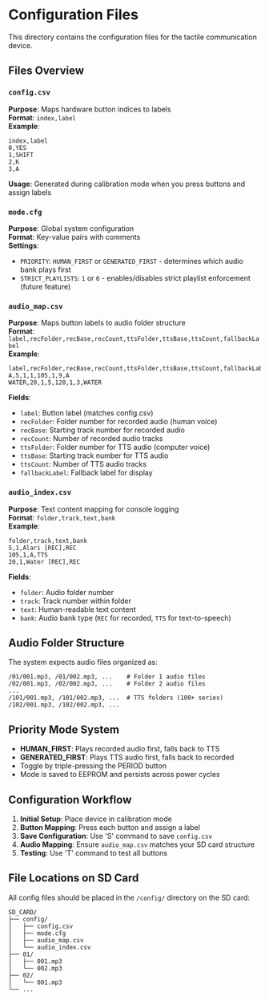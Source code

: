 # Configuration Files

This directory contains the configuration files for the tactile communication device.

## Files Overview

### `config.csv`
**Purpose**: Maps hardware button indices to labels  
**Format**: `index,label`  
**Example**:
```csv
index,label
0,YES
1,SHIFT
2,K
3,A
```
**Usage**: Generated during calibration mode when you press buttons and assign labels

### `mode.cfg`
**Purpose**: Global system configuration  
**Format**: Key-value pairs with comments  
**Settings**:
- `PRIORITY`: `HUMAN_FIRST` or `GENERATED_FIRST` - determines which audio bank plays first
- `STRICT_PLAYLISTS`: `1` or `0` - enables/disables strict playlist enforcement (future feature)

### `audio_map.csv`
**Purpose**: Maps button labels to audio folder structure  
**Format**: `label,recFolder,recBase,recCount,ttsFolder,ttsBase,ttsCount,fallbackLabel`  
**Example**:
```csv
label,recFolder,recBase,recCount,ttsFolder,ttsBase,ttsCount,fallbackLabel
A,5,1,1,105,1,9,A
WATER,20,1,5,120,1,3,WATER
```
**Fields**:
- `label`: Button label (matches config.csv)
- `recFolder`: Folder number for recorded audio (human voice)
- `recBase`: Starting track number for recorded audio
- `recCount`: Number of recorded audio tracks
- `ttsFolder`: Folder number for TTS audio (computer voice)
- `ttsBase`: Starting track number for TTS audio
- `ttsCount`: Number of TTS audio tracks
- `fallbackLabel`: Fallback label for display

### `audio_index.csv`
**Purpose**: Text content mapping for console logging  
**Format**: `folder,track,text,bank`  
**Example**:
```csv
folder,track,text,bank
5,1,Alari [REC],REC
105,1,A,TTS
20,1,Water [REC],REC
```
**Fields**:
- `folder`: Audio folder number
- `track`: Track number within folder
- `text`: Human-readable text content
- `bank`: Audio bank type (`REC` for recorded, `TTS` for text-to-speech)

## Audio Folder Structure

The system expects audio files organized as:
```
/01/001.mp3, /01/002.mp3, ...    # Folder 1 audio files
/02/001.mp3, /02/002.mp3, ...    # Folder 2 audio files
...
/101/001.mp3, /101/002.mp3, ...  # TTS folders (100+ series)
/102/001.mp3, /102/002.mp3, ...
```

## Priority Mode System

- **HUMAN_FIRST**: Plays recorded audio first, falls back to TTS
- **GENERATED_FIRST**: Plays TTS audio first, falls back to recorded
- Toggle by triple-pressing the PERIOD button
- Mode is saved to EEPROM and persists across power cycles

## Configuration Workflow

1. **Initial Setup**: Place device in calibration mode
2. **Button Mapping**: Press each button and assign a label
3. **Save Configuration**: Use 'S' command to save `config.csv`
4. **Audio Mapping**: Ensure `audio_map.csv` matches your SD card structure
5. **Testing**: Use 'T' command to test all buttons

## File Locations on SD Card

All config files should be placed in the `/config/` directory on the SD card:
```
SD_CARD/
├── config/
│   ├── config.csv
│   ├── mode.cfg
│   ├── audio_map.csv
│   └── audio_index.csv
├── 01/
│   ├── 001.mp3
│   └── 002.mp3
├── 02/
│   └── 001.mp3
└── ...
```
